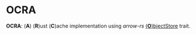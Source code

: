# OCRA

**OCRA**: (**A**) (**R**)ust (**C**)ache implementation using _arrow-rs_ [(**O**)bjectStore](https://docs.rs/object_store/latest/object_store/) trait.
